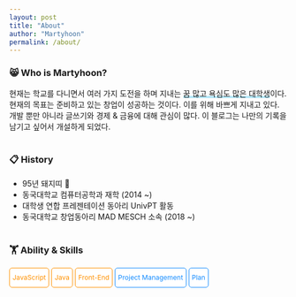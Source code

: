 ```yaml
---
layout: post
title: "About"
author: "Martyhoon"
permalink: /about/
---
```


<style>
.developer {
    display : inline-block;
    border-radius: 5px ;
    border-style : solid;
    border-color :  #FF9100;
    border-width : 1px;
    padding: 5px;
    font-size: 0.75rem;
    color:  #FF9100;
    background-color: #fff;
    line-height: 2;
    transition: 0.5s;
}

.business{
     display : inline-block;
     border-radius: 5px ;
    border-style : solid;
    border-color :  #148CFF;
      border-width : 1px;
    padding: 5px;
    font-size: 0.75rem;
    color:#148CFF;
    background-color: #fff;
    line-height: 2;
    transition: 0.5s;



}

</style>

### &#128568; Who is Martyhoon?

현재는 학교를 다니면서 여러 가지 도전을 하며 지내는 <span style ="border-bottom : 3px soild #be4e7f8; box-shadow : inset 0 -4px 0 #b4e7f8;">꿈 많고 욕심도 많은 대학생</span>이다. 현재의 목표는 준비하고 있는 창업이 성공하는 것이다. 이를 위해 바쁘게 지내고 있다. 개발 뿐만 아니라 글쓰기와 경제 & 금융에 대해 관심이 많다. 이 블로그는 나만의 기록을 남기고 싶어서 개설하게 되었다.
<br><br>

###  &#128203; History

* 95년 돼지띠 🐖
* 동국대학교 컴퓨터공학과 재학 (2014 ~)
* 대학생 연합 프레젠테이션 동아리 UnivPT 활동
* 동국대학교 창업동아리 MAD MESCH 소속 (2018 ~)
<br><br>

### &#127947; Ability & Skills

<ul style="list-style-type: none; margin: 0; padding: 0;">
<li class ="developer">JavaScript </li>
<li class ="developer">Java </li>
<li class ="developer">Front-End</li>
<li class ="business"> Project Management</li>
<li class ="business">Plan</li >
</ul>
